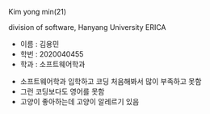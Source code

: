  Kim yong min(21)

division of software, Hanyang University ERICA
* 이름 : 김용민
* 학번 : 2020040455
* 학과 : 소프트웨어학과
+ 소프트웨어학과 입학하고 코딩 처음해봐서 많이 부족하고 못함
+ 그런 코딩보다도 영어를 못함
+ 고양이 좋아하는데 고양이 알레르기 있음
